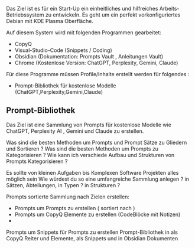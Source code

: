 Das Ziel ist es für ein Start-Up ein einheitliches und hilfreiches Arbeits-Betriebssystem zu entwickeln.
Es geht um ein perfekt vorkonfiguriertes Debian mit KDE Plasma Oberfläche.

Auf diesem System wird mit folgenden Programmen gearbeitet:
- CopyQ
- Visual-Studio-Code (Snippets / Coding)
- Obsidian (Dokumentation: Prompts Vault , Anleitungen Vault)
- Chrome (Kostenlose Version: ChatGPT, Perplexity, Gemini, Claude)

Für diese Programme müssen Profile/Inhalte erstellt werden für folgendes :
- Prompt-Bibliothek für kostenlose Modelle (ChatGPT,Perplexity,Gemini,Claude)


## Prompt-Bibliothek
Das Ziel ist eine Sammlung von Prompts für kostenlose Modelle wie ChatGPT, Perplexity AI , Gemini und Claude zu erstellen.

Was sind die besten Methoden um Prompts und Prompt Sätze zu Gliedern und Sortieren ?
Was sind die besten Methoden um Prompts zu Kategorisieren ? 
Wie kann ich verschiede Aufbau und Strukturen von Prompts Kategorisieren ?

Es sollte von kleinen Aufgaben bis  Komplexen Software Projekten alles möglich sein
Wie würdest du so eine umfangreiche Sammlung anlegen ? in Sätzen, Abteilungen, in Typen ? in Strukturen ?




Prompts sortierte Sammlung nach Zielen erstellen:
- Prompts um Prompts zu erstellen ( sortiert nach )
- Prompts um CopyQ Elemente zu erstellen (CodeBlöcke mit Notizen)
- 

Prompts um Snippets für Prompts zu erstellen
Prompt-Bibliothek in als CopyQ Reiter und Elemente, als Snippets und in Obsidian Dokumenten
